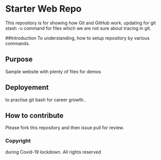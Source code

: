 # Starter Web Repo

This repository is for showing how Git and GitHub work.
updating for git stash -u command for files which we are not sure about tracing in git.

##Introduction
To understanding, how to setup repository by various commands.

## Purpose

Sample website with plenty of files for demos

## Deployement
to practise git bash for career growth..

## How to contribute

Please fork this repository and then issue pull for review.

### Copyright
during Covid-19 lockdown. All rights reserved